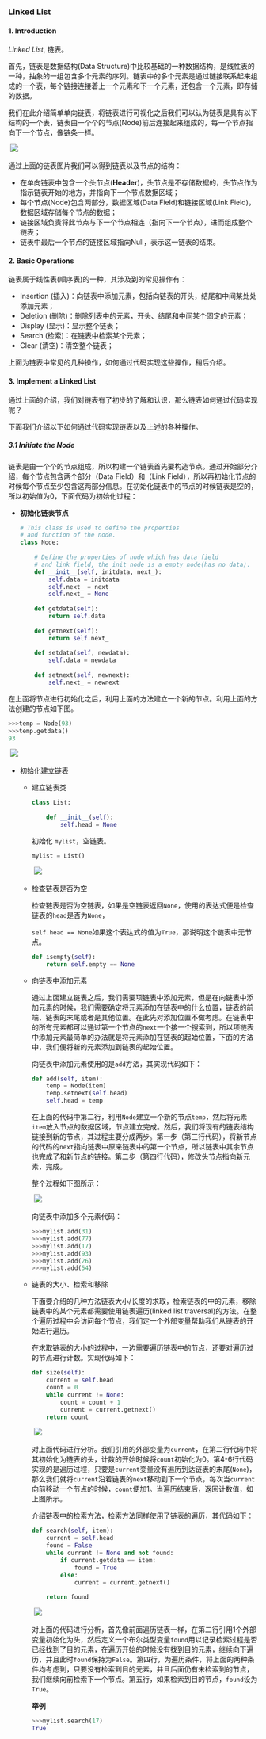 ### Linked List

#### 1. Introduction

*Linked List*, 链表。

首先，链表是数据结构(Data Structure)中比较基础的一种数据结构，是线性表的一种，抽象的一组包含多个元素的序列。链表中的多个元素是通过链接联系起来组成的一个表，每个链接连接着上一个元素和下一个元素，还包含一个元素，即存储的数据。

我们在此介绍简单单向链表，将链表进行可视化之后我们可以认为链表是具有以下结构的一个表，链表由一个个的节点(Node)前后连接起来组成的，每一个节点指向下一个节点，像链条一样。

​                              ![](https://lynnlaulsl.files.wordpress.com/2016/08/linked_list.jpg)

通过上面的链表图片我们可以得到链表以及节点的结构：

* 在单向链表中包含一个头节点(**Header**)，头节点是不存储数据的，头节点作为指示链表开始的地方，并指向下一个节点数据区域；
* 每个节点(Node)包含两部分，数据区域(Data Field)和链接区域(Link Field)，数据区域存储每个节点的数据；
* 链接区域负责将此节点与下一个节点相连（指向下一个节点），进而组成整个链表；
* 链表中最后一个节点的链接区域指向Null，表示这一链表的结束。

#### 2. Basic Operations

链表属于线性表(顺序表)的一种，其涉及到的常见操作有：

- Insertion (插入)：向链表中添加元素，包括向链表的开头，结尾和中间某处处添加元素；
- Deletion (删除)：删除列表中的元素，开头、结尾和中间某个固定的元素；
- Display (显示)：显示整个链表；
- Search (检索)：在链表中检索某个元素；
- Clear (清空)：清空整个链表；


上面为链表中常见的几种操作，如何通过代码实现这些操作，稍后介绍。

#### 3. Implement a Linked List

通过上面的介绍，我们对链表有了初步的了解和认识，那么链表如何通过代码实现呢？

下面我们介绍以下如何通过代码实现链表以及上述的各种操作。

##### 3.1 Initiate the Node

链表是由一个个的节点组成，所以构建一个链表首先要构造节点。通过开始部分介绍，每个节点包含两个部分（Data Field）和（Link Field），所以再初始化节点的时候每个节点至少包含这两部分信息。在初始化链表中的节点的时候链表是空的，所以初始值为0，下面代码为初始化过程：

* **初始化链表节点**

  ```python
  # This class is used to define the properties 
  # and function of the node.
  class Node:
      
      # Define the properties of node which has data field
      # and link field, the init node is a empty node(has no data). 
      def __init__(self, initdata, next_):
          self.data = initdata
          self.next_ = next_
          self.next_ = None
      
      def getdata(self):
          return self.data
      
      def getnext(self):
          return self.next_
      
      def setdata(self, newdata):
          self.data = newdata
      
      def setnext(self, newnext):
          self.next_ = newnext
  ```


在上面将节点进行初始化之后，利用上面的方法建立一个新的节点。利用上面的方法创建的节点如下图。

```python
>>>temp = Node(93)
>>>temp.getdata()
93
```

​                                                    ![](https://lynnlaulsl.files.wordpress.com/2016/09/node.png)

* 初始化建立链表

  * 建立链表类

    ```python
    class List:
        
        def __init__(self):
            self.head = None
    ```

    初始化 `mylist`，空链表。

    ```python
    mylist = List()
    ```

    ​                                                      ![](https://lynnlaulsl.files.wordpress.com/2016/09/initlinkedlist.png)

  * 检查链表是否为空

    检查链表是否为空链表，如果是空链表返回`None`，使用的表达式便是检查链表的`head`是否为`None`，

    `self.head == None`如果这个表达式的值为`True`，那说明这个链表中无节点。

    ```python
    def isempty(self):
        return self.empty == None
    ```

  * 向链表中添加元素

    通过上面建立链表之后，我们需要项链表中添加元素，但是在向链表中添加元素的时候，我们需要确定将元素添加在链表中的什么位置，链表的前端、链表的末尾或者是其他位置。在此先对添加位置不做考虑。在链表中的所有元素都可以通过第一个节点的`next`一个接一个搜索到，所以项链表中添加元素最简单的办法就是将元素添加在链表的起始位置，下面的方法中，我们便将新的元素添加到链表的起始位置。

    向链表中添加元素使用的是`add`方法，其实现代码如下：

    ```python
    def add(self, item):
        temp = Node(item)
        temp.setnext(self.head)
        self.head = temp
    ```

    在上面的代码中第二行，利用`Node`建立一个新的节点`temp`，然后将元素`item`放入节点的数据区域，节点建立完成。然后，我们将现有的链表结构链接到新的节点，其过程主要分成两步。第一步（第三行代码），将新节点的代码的`next`指向链表中原来链表中的第一个节点，所以链表中其余节点也完成了和新节点的链接。第二步（第四行代码），修改头节点指向新元素，完成。

    整个过程如下图所示：

    ​                                          ![](https://lynnlaulsl.files.wordpress.com/2016/09/addtohead.png)

    向链表中添加多个元素代码：

    ```python
    >>>mylist.add(31)
    >>>mylist.add(77)
    >>>mylist.add(17)
    >>>mylist.add(93)
    >>>mylist.add(26)
    >>>mylist.add(54)
    ```

  * 链表的大小、检索和移除

    下面要介绍的几种方法链表大小/长度的求取，检索链表的中的元素，移除链表中的某个元素都需要使用链表遍历(linked list traversal)的方法。在整个遍历过程中会访问每个节点，我们定一个外部变量帮助我们从链表的开始进行遍历。

    在求取链表的大小的过程中，一边需要遍历链表中的节点，还要对遍历过的节点进行计数。实现代码如下：

    ```python
    def size(self):
        current = self.head
        count = 0
        while current != None:
            count = count + 1
            current = current.getnext()
        return count
    ```

    ​                       ![](https://lynnlaulsl.files.wordpress.com/2016/09/traversal.png)

    对上面代码进行分析。我们引用的外部变量为`current`，在第二行代码中将其初始化为链表的头，计数的开始时候将`count`初始化为0。第4-6行代码实现的是遍历过程，只要是`current`变量没有遍历到达链表的末尾(`None`)，那么我们就将`current`沿着链表的`next`移动到下一个节点，每次当`current`向前移动一个节点的时候，`count`便加1。当遍历结束后，返回计数值，如上图所示。

    介绍链表中的检索方法，检索方法同样使用了链表的遍历，其代码如下：

    ```python
    def search(self, item):
        current = self.head
        found = False
        while current != None and not found:
            if current.getdata == item:
                found = True
            else:
                current = current.getnext()
        
        return found
    ```

    ​                                   ![](https://lynnlaulsl.files.wordpress.com/2016/09/search.png)

    对上面的代码进行分析，首先像前面遍历链表一样，在第二行引用1个外部变量初始化为头，然后定义一个布尔类型变量`found`用以记录检索过程是否已经找到了目的元素，在遍历开始的时候没有找到目的元素，继续向下遍历，并且此时`found`保持为`False`。第四行，为遍历条件，将上面的两种条件均考虑到，只要没有检索到目的元素，并且后面仍有未检索到的节点，我们继续向前检索下一个节点。第五行，如果检索到目的节点，`found`设为`True`。

    **举例**

    ```python
    >>>mylist.search(17)
    True
    ```

    ​
